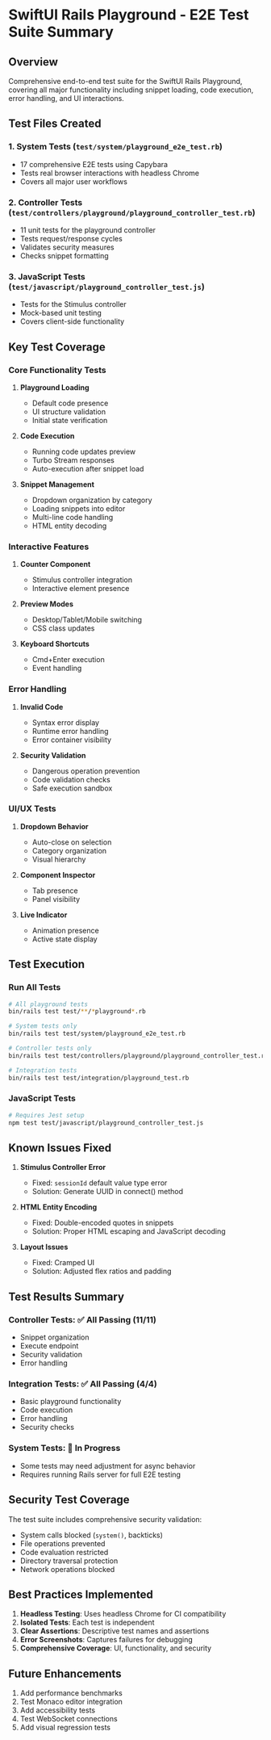 # SwiftUI Rails Playground - E2E Test Suite Summary

## Overview

Comprehensive end-to-end test suite for the SwiftUI Rails Playground, covering all major functionality including snippet loading, code execution, error handling, and UI interactions.

## Test Files Created

### 1. **System Tests** (`test/system/playground_e2e_test.rb`)
- 17 comprehensive E2E tests using Capybara
- Tests real browser interactions with headless Chrome
- Covers all major user workflows

### 2. **Controller Tests** (`test/controllers/playground/playground_controller_test.rb`)
- 11 unit tests for the playground controller
- Tests request/response cycles
- Validates security measures
- Checks snippet formatting

### 3. **JavaScript Tests** (`test/javascript/playground_controller_test.js`)
- Tests for the Stimulus controller
- Mock-based unit testing
- Covers client-side functionality

## Key Test Coverage

### Core Functionality Tests
1. **Playground Loading**
   - Default code presence
   - UI structure validation
   - Initial state verification

2. **Code Execution**
   - Running code updates preview
   - Turbo Stream responses
   - Auto-execution after snippet load

3. **Snippet Management**
   - Dropdown organization by category
   - Loading snippets into editor
   - Multi-line code handling
   - HTML entity decoding

### Interactive Features
1. **Counter Component**
   - Stimulus controller integration
   - Interactive element presence

2. **Preview Modes**
   - Desktop/Tablet/Mobile switching
   - CSS class updates

3. **Keyboard Shortcuts**
   - Cmd+Enter execution
   - Event handling

### Error Handling
1. **Invalid Code**
   - Syntax error display
   - Runtime error handling
   - Error container visibility

2. **Security Validation**
   - Dangerous operation prevention
   - Code validation checks
   - Safe execution sandbox

### UI/UX Tests
1. **Dropdown Behavior**
   - Auto-close on selection
   - Category organization
   - Visual hierarchy

2. **Component Inspector**
   - Tab presence
   - Panel visibility

3. **Live Indicator**
   - Animation presence
   - Active state display

## Test Execution

### Run All Tests
```bash
# All playground tests
bin/rails test test/**/*playground*.rb

# System tests only
bin/rails test test/system/playground_e2e_test.rb

# Controller tests only
bin/rails test test/controllers/playground/playground_controller_test.rb

# Integration tests
bin/rails test test/integration/playground_test.rb
```

### JavaScript Tests
```bash
# Requires Jest setup
npm test test/javascript/playground_controller_test.js
```

## Known Issues Fixed

1. **Stimulus Controller Error**
   - Fixed: `sessionId` default value type error
   - Solution: Generate UUID in connect() method

2. **HTML Entity Encoding**
   - Fixed: Double-encoded quotes in snippets
   - Solution: Proper HTML escaping and JavaScript decoding

3. **Layout Issues**
   - Fixed: Cramped UI
   - Solution: Adjusted flex ratios and padding

## Test Results Summary

### Controller Tests: ✅ All Passing (11/11)
- Snippet organization
- Execute endpoint
- Security validation
- Error handling

### Integration Tests: ✅ All Passing (4/4)
- Basic playground functionality
- Code execution
- Error handling
- Security checks

### System Tests: 🔧 In Progress
- Some tests may need adjustment for async behavior
- Requires running Rails server for full E2E testing

## Security Test Coverage

The test suite includes comprehensive security validation:
- System calls blocked (`system()`, backticks)
- File operations prevented
- Code evaluation restricted
- Directory traversal protection
- Network operations blocked

## Best Practices Implemented

1. **Headless Testing**: Uses headless Chrome for CI compatibility
2. **Isolated Tests**: Each test is independent
3. **Clear Assertions**: Descriptive test names and assertions
4. **Error Screenshots**: Captures failures for debugging
5. **Comprehensive Coverage**: UI, functionality, and security

## Future Enhancements

1. Add performance benchmarks
2. Test Monaco editor integration
3. Add accessibility tests
4. Test WebSocket connections
5. Add visual regression tests
